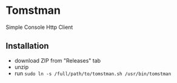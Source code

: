 # Tomstman
Simple Console Http Client

## Installation
- download ZIP from "Releases" tab
- unzip
- run `sudo ln -s /full/path/to/tomstman.sh /usr/bin/tomstman`
